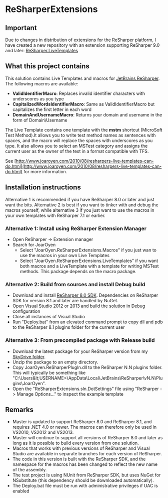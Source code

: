 ReSharperExtensions
===================

Important
---------

Due to changes in distribution of extensions for the ReSharper platform, I have created a new repository with an extension supporting ReSharper 9.0 and later: [ReSharper.LiveTemplates](https://github.com/joaroyen/ReSharper.LiveTemplates)

What this project contains
--------------------------

This solution contains Live Templates and macros for [JetBrains ReSharper](http://www.jetbrains.com/resharper/). The following macros are available:

* **ValidIdentifierMacro**: Replaces invalid identifier characters with underscores as you type
* **CapitalizedWordsIdentifierMacro**: Same as ValidIdentifierMacro but capitalizes the first letter in each word 
* **DomainAndUsernameMacro**: Returns your domain and username in the form of Domain\Username

The Live Template contains one template with the **mstm** shortcut (MicroSoft Test Method).It allows
you to write test method names as sentences with spaces, and the macro will replace the spaces with underscores as you
type. It also allows you to select an MSTest category and assigns the current user as the owner of the test in a format
compatible with TFS.

See [http://www.joaroyen.com/2010/08/resharpers-live-templates-can-do.html](http://www.joaroyen.com/2010/08/resharpers-live-templates-can-do.html) for more information.

Installation instructions
-------------------------

Alternative 1 is recommended if you have ReSharper 8.0 or later and just want the bits. Alternative 2 is best if you want to tinker with and debug the macros yourself, while alternative 3 if you just want to use the macros in your own templates with ReSharper 7.1 or earlier.

### Alternative 1: Install using ReSharper Extension Manager ###

* Open ReSharper -> Extension manager
* Search for JoarOyen
	* Select "JoarOyen.ReSharperExtensions.Macros" if you just wan to use the macros in your own Live Templates
	* Select "JoarOyen.ReSharperExtensions.LiveTemplates" if you want both macros and a LiveTemplate with a template for writing MSTest methods. This package depends on the macro package.

### Alternative 2: Build from sources and install Debug build ###

* Download and install [ReSharper 8.0 SDK](http://www.jetbrains.com/resharper/download/index.html). Dependencies on ReSharper SDK for version 8.1 and later are handled by NuGet.
* Open Visual Studio 2012 or 2013 and build the solution in Debug configuration
* Close all instances of Visual Studio
* Run "Deploy.bat" from an elevated command prompt to copy dll and pdb to the ReSharper 8.1 plugins folder for the current user

### Alternative 3: From precompiled package with Release build ###

* Download the latest package for your ReSharper version from my [SkyDrive folder](http://sdrv.ms/XBPFYA).
* Unzip the package to an empty directory.
* Copy JoarOyen.ReSharperPlugIn.dll to the ReSharper N.N plugins folder. This will typically be something like "C:\Users\&lt;USERNAME&gt;\AppData\Local\JetBrains\ReSharper\vN.N\Plugins\JoarOyen\".
* Open the "ReSharperExtensions.sln.DotSettings" file using "ReSharper -> Manage Options..." to inspect the example template

Remarks
-------

* Master is updated to support ReSharper 8.0 and ReSharper 8.1, and requires .NET 4.0 or newer. The macros can therefore only be used in VS2010, VS2012 and VS2013.
* Master will continue to support all versions of ReSharper 8.0 and later as long as it is possible to build every version from one solution.
* Macros that works with previous versions of ReSharper and Visual Studio are available in separate branches for each version of ReSharper.
* The code in this version is built with the ReSharper SDK, and the namespace for the macros has been changed to reflect the new name of the assembly.
* The test project is using NUnit from ReSharper SDK, but uses NuGet for NSubstitute (this dependency should be downloaded automatically).
* The Deploy.bat file must be run with administrative privileges if UAC is enabled
